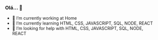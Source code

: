 ### Olá... 👋

- 🔭 I’m currently working at Home
- 🌱 I’m currently learning HTML, CSS, JAVASCRIPT, SQL, NODE, REACT
- 🤔 I’m looking for help with HTML, CSS, JAVASCRIPT, SQL, NODE, REACT
